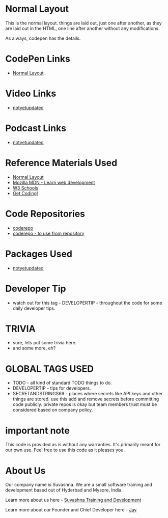# Normal Layout

This is the normal layout. things are laid out, just one after another, as they are laid out in the HTML, one line after another without any modifications. 

As always, codepen has the details.

# CodePen Links

* [Normal Layout](https://codepen.io/jay-pancodu/pen/NWxgyBY)

# Video Links

* [notyetupdated](Link)

# Podcast Links

* [notyetupdated](Link)

# Reference Materials Used 

* [Normal Layout](https://developer.mozilla.org/en-US/docs/Learn/CSS/CSS_layout/Normal_Flow)
* [Mozilla MDN - Learn web development](https://developer.mozilla.org/en-US/docs/Learn)
* [W3 Schools](https://www.w3schools.com)
* [Get Coding!](https://getcodingkids.com/missions/)

# Code Repositories

* [coderepo](https://github.com/Suvashna-Training-and-Development/Tutorials/tree/master/WebCode/foldername/)
* [coderepo - to use from repository](../WebCode/foldername/)

# Packages Used 

* [notyetupdated](Link)

# Developer Tip 

* watch out for this tag - DEVELOPERTIP - throughout the code for some daily developer tips.

# TRIVIA 

* sure, lets put some trivia here.
* and some more, eh?

# GLOBAL TAGS USED

* TODO - all kind of standard TODO things to do. 
* DEVELOPERTIP - tips for developers.
* SECRETANDSTRINGS69 - places where secrets like API keys and other things are stored. use this add and remove secrets before committing code publicly. private repos is okay but team members trust must be considered based on company policy. 

# important note 

This code is provided as is without any warranties. It's primarily meant for our own use. Feel free to use this code as it pleases you.

# About Us

Our company name is Suvashna. We are a small software training and development based out of Hyderbad and Mysore, India. 

Learn more about us here - [Suvashna Training and Development](https://suvashna.com)

Learn more about our Founder and Chief Developer here - [Jay](http://thechalakas.com)